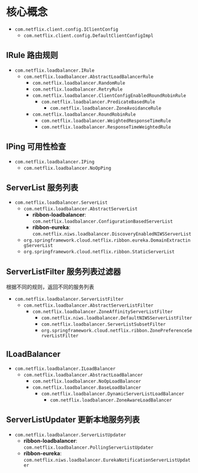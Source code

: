 # 核心概念



- `com.netflix.client.config.IClientConfig`
  - `com.netflix.client.config.DefaultClientConfigImpl`



## IRule 路由规则

- `com.netflix.loadbalancer.IRule` 
  - `com.netflix.loadbalancer.AbstractLoadBalancerRule` 
    - `com.netflix.loadbalancer.RandomRule`
    - `com.netflix.loadbalancer.RetryRule`
    - `com.netflix.loadbalancer.ClientConfigEnabledRoundRobinRule`
      - `com.netflix.loadbalancer.PredicateBasedRule`
        - `com.netflix.loadbalancer.ZoneAvoidanceRule`
    - `com.netflix.loadbalancer.RoundRobinRule` 
      - `com.netflix.loadbalancer.WeightedResponseTimeRule` 
      - `com.netflix.loadbalancer.ResponseTimeWeightedRule` 



## IPing 可用性检查

- `com.netflix.loadbalancer.IPing` 
  - `com.netflix.loadbalancer.NoOpPing`



## ServerList 服务列表

- `com.netflix.loadbalancer.ServerList` 
  - `com.netflix.loadbalancer.AbstractServerList`
    - **ribbon-loadbalancer**: `com.netflix.loadbalancer.ConfigurationBasedServerList`
    - **ribbon-eureka**: `com.netflix.niws.loadbalancer.DiscoveryEnabledNIWSServerList` 
  - `org.springframework.cloud.netflix.ribbon.eureka.DomainExtractingServerList`
  - `org.springframework.cloud.netflix.ribbon.StaticServerList`



## ServerListFilter 服务列表过滤器

根据不同的规则，返回不同的服务列表

- `com.netflix.loadbalancer.ServerListFilter` 
  - `com.netflix.loadbalancer.AbstractServerListFilter`
    - `com.netflix.loadbalancer.ZoneAffinityServerListFilter`
      - `com.netflix.niws.loadbalancer.DefaultNIWSServerListFilter`
      - `com.netflix.loadbalancer.ServerListSubsetFilter`
      - `org.springframework.cloud.netflix.ribbon.ZonePreferenceServerListFilter`



## ILoadBalancer

- `com.netflix.loadbalancer.ILoadBalancer` 
  - `com.netflix.loadbalancer.AbstractLoadBalancer`
    - `com.netflix.loadbalancer.NoOpLoadBalancer`
    - `com.netflix.loadbalancer.BaseLoadBalancer`
      - `com.netflix.loadbalancer.DynamicServerListLoadBalancer`
        - `com.netflix.loadbalancer.ZoneAwareLoadBalancer`



## ServerListUpdater 更新本地服务列表

- `com.netflix.loadbalancer.ServerListUpdater` 
  - **ribbon-loadbalancer**: `com.netflix.loadbalancer.PollingServerListUpdater`
  - **ribbon-eureka**: `com.netflix.niws.loadbalancer.EurekaNotificationServerListUpdater`